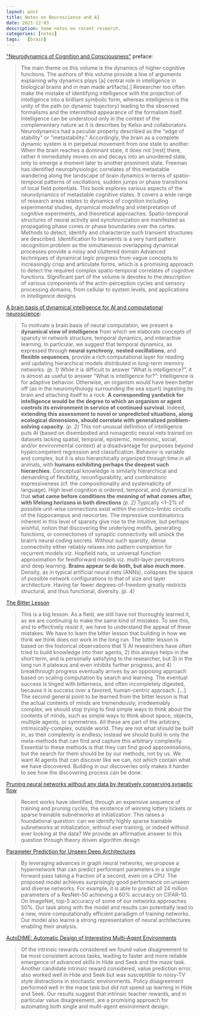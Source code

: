 ```yaml
---
layout: post
title: Notes on Neuroscience and AI
date: 2021-12-03
description: Some notes on recent research.
categories: [notes]
tags:   [brain]
---
```


["Neurodynamics of Cognition and Consciousness"](https://link.springer.com/book/10.1007/978-3-540-73267-9) preface:

> The main theme os this volume is the dynamics of higher cognitive functions. The authors of this volume provide a line of arguments explaining why dynamics plays [a] central role in intelligence in biological brains and in man made artifacts[.] Researcher too often make the mistake of identifying intelligence with the projection of intelligence into a brilliant symbolic form, whereas intelligence is the unity of the path (or dynamic trajectory) leading to the observed formalisms and the intermitted appearance of the formalism itself. Intelligence can be understood only in the context of the complementary nature as it is describes by Kelso and collaborators. Neurodynamics had a peculiar property described as the "edge of stability" or "metastability." Accordingly, the brain as a complete dynamic system is in perpetual movement from one state to another. When the brain reaches a dominant state, it does not [rest] there, rather it immediately moves on and decays into an unordered state, only to emerge a moment later to another prominent state. Freeman has identified neurophysiologic correlates of this metastable wandering along the landscape of brain dynamics in terms of spatio-temporal patterns of oscillations, sudden jumps or phase transitions of local field potentials.
> This book explores various aspects of the neurodynamics of metastable cognitive states. It covers a wide range of research areas relates to dynamics of cognition including experimental studies, dynamical modeling and interpretation of cognitive experiments, and theoretical approaches. Spatio-temporal structures of neural activity and synchronization are manifested as propagating phase cones or phase boundaries over the cortex. Methods to detect, identify and characterize such transient structures are described. Identification fo transients is a very hard pattern recognition problem as the simultaneous overlapping dynamical processes provide a noisy and cluttered domain Advanced techniques of dynamical logic progress from vague concepts to increasingly crisp and articulate forms, which is a promising approach to detect the required complex spatio-temporal correlates of cognitive functions. SIgnificant part of the volume is devotes to the description of various components of the actin-perception cycles and sensory processing domains, from cellular to system levels, and applications in intelligence designs

[A brain basis of dynamical intelligence for AI and computational neuroscience](https://arxiv.org/pdf/2105.07284.pdf):

> To motivate a brain basis of neural computation, we present a **dynamical view of intelligence** from which we elaborate concepts of sparsity in network structure, temporal dynamics, and interactive learning. In particular, we suggest that temporal dynamics, as expressed through **neural synchrony**, **nested oscillations**, and **flexible sequences**, provide a rich computational layer for reading and updating hierarchical models distributed in long-term memory networks. _(p. 1)_
> While it is difficult to answer “What is intelligence?”, it is almost as useful to answer “What is intelligence for?”: Intelligence is for adaptive behavior. Otherwise, an organism would have been better off (as in the neuromythology surrounding the sea squirt) ingesting its brain and attaching itself to a rock. **A corresponding yardstick for intelligence would be the degree to which an organism or agent controls its environment in service of continued survival**. Indeed, **extending this assessment to novel or unpredicted situations, along ecological dimensions, should correlate with generalized problem-solving capacity**. _(p. 2)_
> This not-unusual definition of intelligence puts AI (based on disembodied and nonagentic neural nets trained on datasets lacking spatial, temporal, epistemic, mnemonic, social, and/or environmental context) at a disadvantage for purposes beyond hypercompetent regression and classification. Behavior is variable and complex, but it is also hierarchically organized through time in all animals, with **humans exhibiting perhaps the deepest such hierarchies**. Conceptual knowledge is similarly hierarchical and demanding of flexibility, reconfigurability, and combinatoric expressiveness (cf. the compositionality and systematicity of language). High level cognition is ordered, temporal, and dynamical in that **what came before conditions the _meaning_ of what comes after, with lifelong horizons in both directions** _(p. 2)_
> Typically <1–2% of possible unit-wise connections exist within the cortico-limbic circuits of the hippocampus and neocortex. The impressive combinatorics inherent in this level of sparsity give rise to the intuitive, but perhaps wishful, notion that discovering the underlying motifs, generating functions, or connectomes of synaptic connectivity will unlock the brain’s neural coding secrets. Without such sparsity, dense connectivity either reliably relaxes into pattern completion for recurrent models viz. Hopfield nets, or universal function approximation for feedforward models viz. multi-layer perceptrons and deep learning. **Brains appear to do both, but also much more.** Density, as in typical artificial neural nets (ANNs), collapses the space of possible network configurations to that of size and layer architecture. Having far fewer degrees-of-freedom greatly restricts structural, and thus functional, diversity. _(p. 4)_

[The Bitter Lesson](http://www.incompleteideas.net/IncIdeas/BitterLesson.html)

> This is a big lesson. As a field, we still have not thoroughly learned it, as we are continuing to make the same kind of mistakes. To see this, and to effectively resist it, we have to understand the appeal of these mistakes. We have to learn the bitter lesson that building in how we think we think does not work in the long run. The bitter lesson is based on the historical observations that 1) AI researchers have often tried to build knowledge into their agents, 2) this always helps in the short term, and is personally satisfying to the researcher, but 3) in the long run it plateaus and even inhibits further progress, and 4) breakthrough progress eventually arrives by an opposing approach based on scaling computation by search and learning. The eventual success is tinged with bitterness, and often incompletely digested, because it is success over a favored, human-centric approach.
> [...]
> The second general point to be learned from the bitter lesson is that the actual contents of minds are tremendously, irredeemably complex; we should stop trying to find simple ways to think about the contents of minds, such as simple ways to think about space, objects, multiple agents, or symmetries. All these are part of the arbitrary, intrinsically-complex, outside world. They are not what should be built in, as their complexity is endless; instead we should build in only the meta-methods that can find and capture this arbitrary complexity. Essential to these methods is that they can find good approximations, but the search for them should be by our methods, not by us. We want AI agents that can discover like we can, not which contain what we have discovered. Building in our discoveries only makes it harder to see how the discovering process can be done.

[Pruning neural networks without any data by iteratively conserving synaptic flow](https://proceedings.neurips.cc/paper/2020/file/46a4378f835dc8040c8057beb6a2da52-Paper.pdf)

> Recent works have identified, through an expensive sequence of training and pruning cycles, the existence of winning lottery tickets or sparse trainable subnetworks at initialization. This raises a foundational question: can we identify highly sparse trainable subnetworks at initialization, without ever training, or indeed without ever looking at the data? We provide an affirmative answer to this question through theory driven algorithm design

[Parameter Prediction for Unseen Deep Architectures](https://research.fb.com/wp-content/uploads/2021/11/Parameter-Prediction-for-Unseen-Deep-Architectures.pdf)

> By leveraging advances in graph neural networks, we propose a hypernetwork that can predict performant parameters in a single forward pass taking a fraction of a second, even on a CPU. The proposed model achieves surprisingly good performance on unseen and diverse networks. For example, it is able to predict all 24 million parameters of a ResNet-50 achieving a 60% accuracy on CIFAR-10. On ImageNet, top-5 accuracy of some of our networks
> approaches 50%. Our task along with the model and results can potentially lead to a new, more computationally efficient paradigm of training networks. Our model also learns a strong representation of neural architectures enabling their analysis.

[AutoDIME: Automatic Design of Interesting Multi-Agent Environments](https://arxiv.org/pdf/2203.02481.pdf)

>  Of the intrinsic rewards considered we found value disagreement to be most consistent across tasks, leading to faster and more reliable emergence of advanced skills in Hide and Seek and the maze task. Another candidate intrinsic reward considered, value prediction error, also worked well in Hide and Seek but was susceptible to noisy-TV style distractions in stochastic environments. Policy disagreement performed well in the maze task but did not speed up learning in Hide and Seek. Our results suggest that intrinsic teacher rewards, and in particular value disagreement, are a promising approach for automating both single and multi-agent environment design.